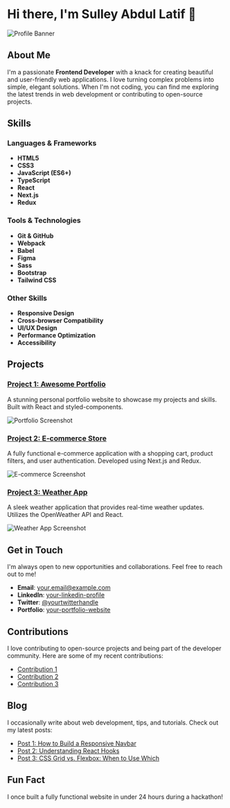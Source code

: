 # Hi there, I'm Sulley Abdul Latif 👋

![Profile Banner](https://avatars.githubusercontent.com/u/170758198?v=4)

## About Me

I'm a passionate **Frontend Developer** with a knack for creating beautiful and user-friendly web applications. I love turning complex problems into simple, elegant solutions. When I'm not coding, you can find me exploring the latest trends in web development or contributing to open-source projects.

## Skills

### Languages & Frameworks
- **HTML5**
- **CSS3**
- **JavaScript (ES6+)**
- **TypeScript**
- **React**
- **Next.js**
- **Redux**

### Tools & Technologies
- **Git & GitHub**
- **Webpack**
- **Babel**
- **Figma**
- **Sass**
- **Bootstrap**
- **Tailwind CSS**

### Other Skills
- **Responsive Design**
- **Cross-browser Compatibility**
- **UI/UX Design**
- **Performance Optimization**
- **Accessibility**

## Projects

### [Project 1: Awesome Portfolio](https://github.com/yourusername/awesome-portfolio)
A stunning personal portfolio website to showcase my projects and skills. Built with React and styled-components.

![Portfolio Screenshot](https://your-portfolio-screenshot-url.com)

### [Project 2: E-commerce Store](https://github.com/yourusername/e-commerce-store)
A fully functional e-commerce application with a shopping cart, product filters, and user authentication. Developed using Next.js and Redux.

![E-commerce Screenshot](https://your-e-commerce-screenshot-url.com)

### [Project 3: Weather App](https://github.com/yourusername/weather-app)
A sleek weather application that provides real-time weather updates. Utilizes the OpenWeather API and React.

![Weather App Screenshot](https://your-weather-app-screenshot-url.com)

## Get in Touch

I'm always open to new opportunities and collaborations. Feel free to reach out to me!

- **Email**: [your.email@example.com](mailto:your.email@example.com)
- **LinkedIn**: [your-linkedin-profile](https://www.linkedin.com/in/your-linkedin-profile)
- **Twitter**: [@yourtwitterhandle](https://twitter.com/yourtwitterhandle)
- **Portfolio**: [your-portfolio-website](https://your-portfolio-website.com)

## Contributions

I love contributing to open-source projects and being part of the developer community. Here are some of my recent contributions:

- [Contribution 1](https://github.com/opensource-project/contribution1)
- [Contribution 2](https://github.com/opensource-project/contribution2)
- [Contribution 3](https://github.com/opensource-project/contribution3)

## Blog

I occasionally write about web development, tips, and tutorials. Check out my latest posts:

- [Post 1: How to Build a Responsive Navbar](https://your-blog-post-url.com)
- [Post 2: Understanding React Hooks](https://your-blog-post-url.com)
- [Post 3: CSS Grid vs. Flexbox: When to Use Which](https://your-blog-post-url.com)

## Fun Fact

I once built a fully functional website in under 24 hours during a hackathon!
